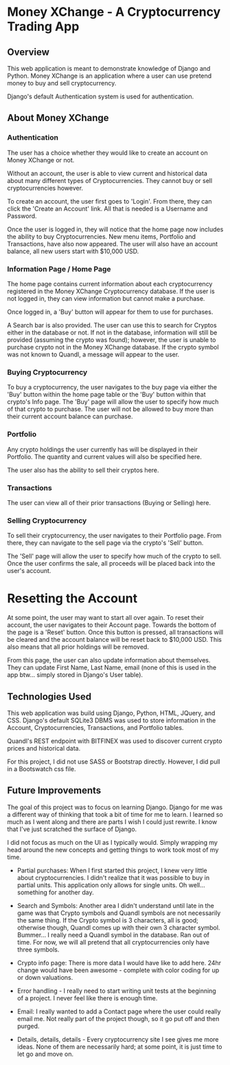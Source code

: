 # Money XChange - A Cryptocurrency Trading App
## Overview
This web application is meant to demonstrate knowledge of Django and
Python.  Money XChange is an application where a user can use pretend 
money to buy and sell cryptocurrency.  

Django's default Authentication system is used for authentication.  



## About Money XChange

### Authentication

The user has a choice whether they would like to create an account on Money XChange or not.  

Without an account, the user is able to view current and historical data about many different types of Cryptocurrencies.  They cannot buy or sell cryptocurrencies however.  

To create an account, the user first goes to 'Login'.  From there, they can click the 'Create an Account' link.  All that is needed is a Username and Password.  

Once the user is logged in, they will notice that the home page now includes the ability to buy Cryptocurrencies.  New menu items, Portfolio and Transactions, have also now appeared.  The user will also have an account balance, all new users start with $10,000 USD.  


### Information Page / Home Page
The home page contains current information about each cryptocurrency registered in the Money XChange Cryptocurrency database.  If the user is not logged in, they can view information but cannot make a purchase.

Once logged in, a 'Buy' button will appear for them to use for purchases.  

A Search bar is also provided.  The user can use this to search for Cryptos either in the database or not.  If not in the database, information will still be provided (assuming the crypto was found); however, the user is unable to purchase crypto not in the Money XChange database.  If the crypto symbol was not known to Quandl, a message will appear to the user.  


### Buying Cryptocurrency
To buy a cryptocurrency, the user navigates to the buy page via either the 'Buy' button within the home page table or the 'Buy' button within that crypto's Info page.  The 'Buy' page will allow the user to specify how much of that crypto to purchase.  The user will not be allowed to buy more than their current account balance can purchase.  

### Portfolio
Any crypto holdings the user currently has will be displayed in their Portfolio.  The
quantity and current values will also be specified here.  

The user also has the ability to sell their cryptos here.  

### Transactions
The user can view all of their prior transactions (Buying or Selling) here.  

### Selling Cryptocurrency
To sell their cryptocurrency, the user navigates to their Portfolio page.  From there,
they can navigate to the sell page via the crypto's 'Sell' button.  

The 'Sell' page will allow the user to specify how much of the crypto to sell.  
Once the user confirms the sale, all proceeds will be placed back into the user's account.  


# Resetting the Account
At some point, the user may want to start all over again.  To reset their account,
the user navigates to their Account page.  Towards the bottom of the page is a 'Reset'
button.  Once this button is pressed, all transactions will be cleared and the account
balance will be reset back to $10,000 USD.  This also means that all prior holdings will be removed.  

From this page, the user can also update information about themselves.  They can update First Name, Last Name, email (none of this is used in the app btw... simply stored in Django's User table).


## Technologies Used
This web application was build using Django, Python, HTML, JQuery, and CSS.  Django's default SQLite3 DBMS was used to store information in the Account, Cryptocurrencies, Transactions, and Portfolio tables.

Quandl's REST endpoint with BITFINEX was used to discover current crypto prices and historical data.  

For this project, I did not use SASS or Bootstrap directly.  However, I did pull in a Bootswatch css file. 


## Future Improvements
The goal of this project was to focus on learning Django.  Django for me was a different way of thinking that took a bit of time for me to learn.  I learned so much as I went along and there are parts I wish I could just rewrite.  I know that I've just scratched the surface of Django.  

I did not focus as much on the UI as I typically would.  Simply wrapping my head around the new concepts and getting things to work took most of my time.  

- Partial purchases:  When I first started this project, I knew very little about
cryptocurrencies.  I didn't realize that it was possible to buy in partial units.  This application only allows for single units.  Oh well... something for another day.

- Search and Symbols:  Another area I didn't understand until late in the game was
that Crypto symbols and Quandl symbols are not necessarily the same thing.  If the Crypto symbol is 3 characters, all is good; otherwise though, Quandl comes up with their own 3 character symbol.  Bummer...  I really need a Quandl symbol in the database.  Ran out of time.  For now, we will all pretend that all cryptocurrencies only have three symbols.  

- Crypto info page:  There is more data I would have like to add here.  24hr change would have been awesome - complete with color coding for up or down valuations.  

- Error handling - I really need to start writing unit tests at the beginning of a project.  I never feel like there is enough time.  

- Email:  I really wanted to add a Contact page where the user could really email me.  Not really part of the project though, so it go put off and then purged.  

- Details, details, details - Every cryptocurrency site I see gives me more ideas.  None of them are necessarily hard; at some point, it is just time to let go and move on.  

